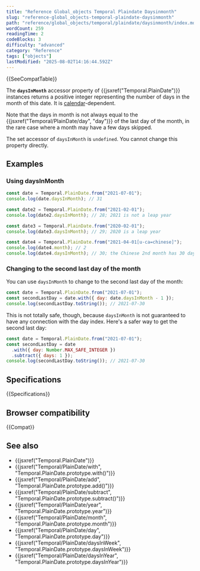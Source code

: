 ```yaml
---
title: "Reference Global_objects Temporal Plaindate Daysinmonth"
slug: "reference-global_objects-temporal-plaindate-daysinmonth"
path: "reference/global_objects/temporal/plaindate/daysinmonth/index.md"
wordCount: 259
readingTime: 2
codeBlocks: 3
difficulty: "advanced"
category: "Reference"
tags: ["objects"]
lastModified: "2025-08-02T14:16:44.592Z"
---
```



{{SeeCompatTable}}

The **`daysInMonth`** accessor property of {{jsxref("Temporal.PlainDate")}} instances returns a positive integer representing the number of days in the month of this date. It is [calendar](/en-US/docs/Web/JavaScript/Reference/Global_Objects/Temporal#calendars)-dependent.

Note that the days in month is not always equal to the {{jsxref("Temporal/PlainDate/day", "day")}} of the last day of the month, in the rare case where a month may have a few days skipped.

The set accessor of `daysInMonth` is `undefined`. You cannot change this property directly.

## Examples

### Using daysInMonth

```js
const date = Temporal.PlainDate.from("2021-07-01");
console.log(date.daysInMonth); // 31

const date2 = Temporal.PlainDate.from("2021-02-01");
console.log(date2.daysInMonth); // 28; 2021 is not a leap year

const date3 = Temporal.PlainDate.from("2020-02-01");
console.log(date3.daysInMonth); // 29; 2020 is a leap year

const date4 = Temporal.PlainDate.from("2021-04-01[u-ca=chinese]");
console.log(date4.month); // 2
console.log(date4.daysInMonth); // 30; the Chinese 2nd month has 30 days
```

### Changing to the second last day of the month

You can use `daysInMonth` to change to the second last day of the month:

```js
const date = Temporal.PlainDate.from("2021-07-01");
const secondLastDay = date.with({ day: date.daysInMonth - 1 });
console.log(secondLastDay.toString()); // 2021-07-30
```

This is not totally safe, though, because `daysInMonth` is not guaranteed to have any connection with the day index. Here's a safer way to get the second last day:

```js
const date = Temporal.PlainDate.from("2021-07-01");
const secondLastDay = date
  .with({ day: Number.MAX_SAFE_INTEGER })
  .subtract({ days: 1 });
console.log(secondLastDay.toString()); // 2021-07-30
```

## Specifications

{{Specifications}}

## Browser compatibility

{{Compat}}

## See also

- {{jsxref("Temporal.PlainDate")}}
- {{jsxref("Temporal/PlainDate/with", "Temporal.PlainDate.prototype.with()")}}
- {{jsxref("Temporal/PlainDate/add", "Temporal.PlainDate.prototype.add()")}}
- {{jsxref("Temporal/PlainDate/subtract", "Temporal.PlainDate.prototype.subtract()")}}
- {{jsxref("Temporal/PlainDate/year", "Temporal.PlainDate.prototype.year")}}
- {{jsxref("Temporal/PlainDate/month", "Temporal.PlainDate.prototype.month")}}
- {{jsxref("Temporal/PlainDate/day", "Temporal.PlainDate.prototype.day")}}
- {{jsxref("Temporal/PlainDate/daysInWeek", "Temporal.PlainDate.prototype.daysInWeek")}}
- {{jsxref("Temporal/PlainDate/daysInYear", "Temporal.PlainDate.prototype.daysInYear")}}
